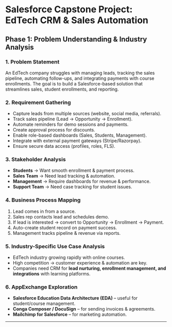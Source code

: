 # Salesforce Capstone Project: EdTech CRM & Sales Automation

## Phase 1: Problem Understanding & Industry Analysis

### 1. Problem Statement
An EdTech company struggles with managing leads, tracking the sales pipeline, automating follow-ups, and integrating payments with course enrollments. The goal is to build a Salesforce-based solution that streamlines sales, student enrollments, and reporting.

### 2. Requirement Gathering
- Capture leads from multiple sources (website, social media, referrals).
- Track sales pipeline (Lead → Opportunity → Enrollment).
- Automate reminders for demo sessions and payments.
- Create approval process for discounts.
- Enable role-based dashboards (Sales, Students, Management).
- Integrate with external payment gateways (Stripe/Razorpay).
- Ensure secure data access (profiles, roles, FLS).

### 3. Stakeholder Analysis
- **Students** → Want smooth enrollment & payment process.
- **Sales Team** → Need lead tracking & automation.
- **Management** → Require dashboards for revenue & performance.
- **Support Team** → Need case tracking for student issues.

### 4. Business Process Mapping
1. Lead comes in from a source.  
2. Sales rep contacts lead and schedules demo.  
3. If lead is interested → convert to Opportunity → Enrollment → Payment.  
4. Auto-create student record on payment success.  
5. Management tracks pipeline & revenue via reports.  

### 5. Industry-Specific Use Case Analysis
- EdTech industry growing rapidly with online courses.
- High competition → customer experience & automation are key.
- Companies need CRM for **lead nurturing, enrollment management, and integrations** with learning platforms.

### 6. AppExchange Exploration
- **Salesforce Education Data Architecture (EDA)** – useful for student/course management.
- **Conga Composer / DocuSign** – for sending invoices & agreements.
- **Mailchimp for Salesforce** – for marketing automation.

---

 

